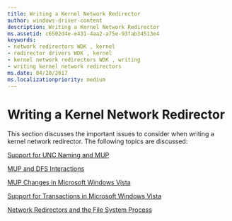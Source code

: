 ```yaml
---
title: Writing a Kernel Network Redirector
author: windows-driver-content
description: Writing a Kernel Network Redirector
ms.assetid: c6502d4e-e431-4aa2-a75e-93fab34513e4
keywords:
- network redirectors WDK , kernel
- redirector drivers WDK , kernel
- kernel network redirectors WDK , writing
- writing kernel network redirectors
ms.date: 04/20/2017
ms.localizationpriority: medium
---
```


# Writing a Kernel Network Redirector


This section discusses the important issues to consider when writing a kernel network redirector. The following topics are discussed:

[Support for UNC Naming and MUP](support-for-unc-naming-and-mup.md)

[MUP and DFS Interactions](mup-and-dfs-interactions.md)

[MUP Changes in Microsoft Windows Vista](mup-changes-in-microsoft-windows-vista.md)

[Support for Transactions in Microsoft Windows Vista](support-for-transactions-in-microsoft-windows-vista.md)

[Network Redirectors and the File System Process](network-redirectors-and-the-file-system-process.md)

 

 




